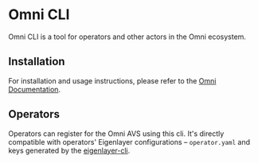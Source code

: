 # Omni CLI

Omni CLI is a tool for operators and other actors in the Omni ecosystem.

## Installation

For installation and usage instructions, please refer to the [Omni Documentation](https://docs.omni.network/).

## Operators

Operators can register for the Omni AVS using this cli. It's directly compatible with operators' Eigenlayer configurations – `operator.yaml` and keys generated by the [eigenlayer-cli](https://github.com/Layr-Labs/eigenlayer-cli).
